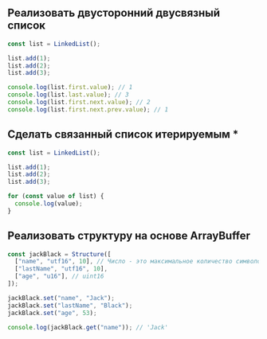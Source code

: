 ## Реализовать двусторонний двусвязный список

```js
const list = LinkedList();

list.add(1);
list.add(2);
list.add(3);

console.log(list.first.value); // 1
console.log(list.last.value); // 3
console.log(list.first.next.value); // 2
console.log(list.first.next.prev.value); // 1
```

## Сделать связанный список итерируемым \*

```js
const list = LinkedList();

list.add(1);
list.add(2);
list.add(3);

for (const value of list) {
  console.log(value);
}
```

## Реализовать структуру на основе ArrayBuffer

```js
const jackBlack = Structure([
  ["name", "utf16", 10], // Число - это максимальное количество символов
  ["lastName", "utf16", 10],
  ["age", "u16"], // uint16
]);

jackBlack.set("name", "Jack");
jackBlack.set("lastName", "Black");
jackBlack.set("age", 53);

console.log(jackBlack.get("name")); // 'Jack'
```
